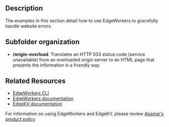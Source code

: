 ## Description
The examples in this section detail how to use EdgeWorkers to gracefully handle website errors.

## Subfolder organization
* **/origin-overload**: Translates an HTTP 503 status code (service unavailable) from an overloaded origin server to an HTML page that presents the information in a friendly way

## Related Resources
- [EdgeWorkers CLI](https://developer.akamai.com/cli/packages/edgeworkers.html)
- [EdgeWorkers documentation](https://techdocs.akamai.com/edgeworkers/docs)
- [EdgeKV documentation](https://techdocs.akamai.com/edgekv/docs)


For information on using EdgeWorkers and EdgeKV, please review [Akamai's product policy ](https://www.akamai.com/site/en/documents/akamai/2022/edgeworkers-and-edgekv-supplemental-product-policy.pdf)
